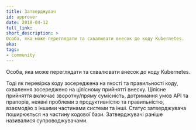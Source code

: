 ```yaml
---
title: Затверджувач
id: approver
date: 2018-04-12
full_link: 
short_description: >
Особа, яка може переглядати та схвалювати внесок до коду Kubernetes.
aka: 
tags:
- community
---
```

 Особа, яка може переглядати та схвалювати внесок до коду Kubernetes.

<!--more-->

Тоді як перевірка коду зосереджена на якості та правильності коду, схвалення зосереджено на цілісному прийнятті внеску. Цілісне прийняття включає зворотну/пряму сумісність, дотримання умов API та прапорів, неявні проблеми з продуктивністю та правильністю, взаємодію з іншими частинами системи та інші. Статус затверджувача поширюється на частину кодової бази. Затверджувачі раніше називалися супроводжувачами.

